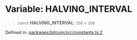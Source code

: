 # Variable: HALVING\_INTERVAL

> `const` **HALVING\_INTERVAL**: `150` = `150`

Defined in: [packages/bitcoin/src/constants.ts:2](https://github.com/dcdpr/did-btcr2-js/blob/c82bc5c69016e1146a0c52c6e6b21621f5abd6d4/packages/bitcoin/src/constants.ts#L2)
